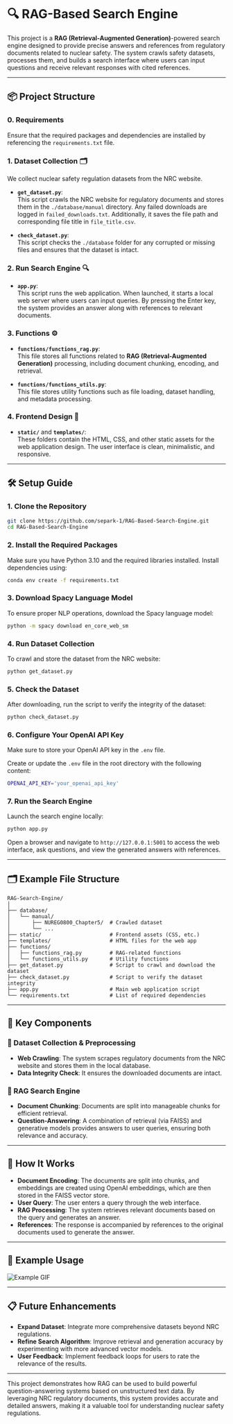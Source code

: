 
# 🔍 RAG-Based Search Engine

This project is a **RAG (Retrieval-Augmented Generation)**-powered search engine designed to provide precise answers and references from regulatory documents related to nuclear safety. The system crawls safety datasets, processes them, and builds a search interface where users can input questions and receive relevant responses with cited references.

---

## 📦 Project Structure

### 0. **Requirements**
Ensure that the required packages and dependencies are installed by referencing the `requirements.txt` file.

### 1. **Dataset Collection** 🗂️

We collect nuclear safety regulation datasets from the NRC website.

- **`get_dataset.py`**:  
   This script crawls the NRC website for regulatory documents and stores them in the `./database/manual` directory. Any failed downloads are logged in `failed_downloads.txt`. Additionally, it saves the file path and corresponding file title in `file_title.csv`.
  
- **`check_dataset.py`**:  
   This script checks the `./database` folder for any corrupted or missing files and ensures that the dataset is intact.

### 2. **Run Search Engine** 🔍

- **`app.py`**:  
   This script runs the web application. When launched, it starts a local web server where users can input queries. By pressing the Enter key, the system provides an answer along with references to relevant documents.

### 3. **Functions** ⚙️

- **`functions/functions_rag.py`**:  
   This file stores all functions related to **RAG (Retrieval-Augmented Generation)** processing, including document chunking, encoding, and retrieval.

- **`functions/functions_utils.py`**:  
   This file stores utility functions such as file loading, dataset handling, and metadata processing.

### 4. **Frontend Design** 🎨

- **`static/`** and **`templates/`**:  
   These folders contain the HTML, CSS, and other static assets for the web application design. The user interface is clean, minimalistic, and responsive.

---

## 🛠️ Setup Guide

### 1. Clone the Repository
```bash
git clone https://github.com/separk-1/RAG-Based-Search-Engine.git
cd RAG-Based-Search-Engine
```

### 2. Install the Required Packages
Make sure you have Python 3.10 and the required libraries installed. Install dependencies using:

```bash
conda env create -f requirements.txt
```

### 3. Download Spacy Language Model
To ensure proper NLP operations, download the Spacy language model:

```bash
python -m spacy download en_core_web_sm
```

### 4. Run Dataset Collection
To crawl and store the dataset from the NRC website:

```bash
python get_dataset.py
```

### 5. Check the Dataset
After downloading, run the script to verify the integrity of the dataset:

```bash
python check_dataset.py
```

### 6. Configure Your OpenAI API Key
Make sure to store your OpenAI API key in the `.env` file.

Create or update the `.env` file in the root directory with the following content:

```bash
OPENAI_API_KEY='your_openai_api_key'
```

### 7. Run the Search Engine
Launch the search engine locally:

```bash
python app.py
```

Open a browser and navigate to `http://127.0.0.1:5001` to access the web interface, ask questions, and view the generated answers with references.

---

## 🗂️ Example File Structure
```
RAG-Search-Engine/
│
├── database/
│   └── manual/
│       ├── NUREG0800_Chapter5/  # Crawled dataset
│       └── ...
├── static/                      # Frontend assets (CSS, etc.)
├── templates/                   # HTML files for the web app
├── functions/
│   ├── functions_rag.py         # RAG-related functions
│   └── functions_utils.py       # Utility functions
├── get_dataset.py               # Script to crawl and download the dataset
├── check_dataset.py             # Script to verify the dataset integrity
├── app.py                       # Main web application script
└── requirements.txt             # List of required dependencies
```

---

## 🎯 Key Components

### 🔑 Dataset Collection & Preprocessing
- **Web Crawling**: The system scrapes regulatory documents from the NRC website and stores them in the local database.
- **Data Integrity Check**: It ensures the downloaded documents are intact.

### 🔑 RAG Search Engine
- **Document Chunking**: Documents are split into manageable chunks for efficient retrieval.
- **Question-Answering**: A combination of retrieval (via FAISS) and generative models provides answers to user queries, ensuring both relevance and accuracy.

---

## 🚀 How It Works

- **Document Encoding**: The documents are split into chunks, and embeddings are created using OpenAI embeddings, which are then stored in the FAISS vector store.
- **User Query**: The user enters a query through the web interface.
- **RAG Processing**: The system retrieves relevant documents based on the query and generates an answer.
- **References**: The response is accompanied by references to the original documents used to generate the answer.

---
## 🎥 Example Usage

![Example GIF](./assets/example_usage.gif)

---

## 📋 Future Enhancements
- **Expand Dataset**: Integrate more comprehensive datasets beyond NRC regulations.
- **Refine Search Algorithm**: Improve retrieval and generation accuracy by experimenting with more advanced vector models.
- **User Feedback**: Implement feedback loops for users to rate the relevance of the results.

---

This project demonstrates how RAG can be used to build powerful question-answering systems based on unstructured text data. By leveraging NRC regulatory documents, this system provides accurate and detailed answers, making it a valuable tool for understanding nuclear safety regulations.
